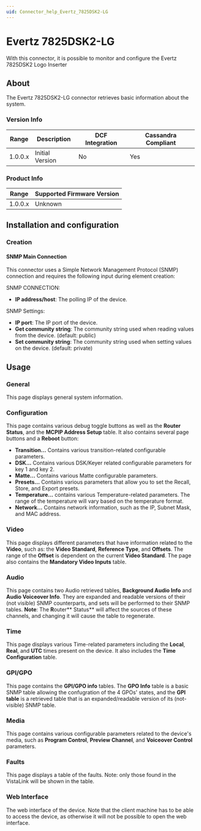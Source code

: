 ```yaml
---
uid: Connector_help_Evertz_7825DSK2-LG
---
```


# Evertz 7825DSK2-LG

With this connector, it is possible to monitor and configure the Evertz 7825DSK2 Logo Inserter

## About

The Evertz 7825DSK2-LG connector retrieves basic information about the system.

### Version Info

| Range | Description | DCF Integration | Cassandra Compliant |
|------------------|-----------------|---------------------|-------------------------|
| 1.0.0.x          | Initial Version | No                  | Yes                     |

### Product Info

| Range | Supported Firmware Version |
|------------------|-----------------------------|
| 1.0.0.x          | Unknown                     |

## Installation and configuration

### Creation

#### SNMP Main Connection

This connector uses a Simple Network Management Protocol (SNMP) connection and requires the following input during element creation:

SNMP CONNECTION:

- **IP address/host**: The polling IP of the device.

SNMP Settings:

- **IP port**: The IP port of the device.
- **Get community string**: The community string used when reading values from the device. (default: public)
- **Set community string**: The community string used when setting values on the device. (default: private)

## Usage

### General

This page displays general system information.

### Configuration

This page contains various debug toggle buttons as well as the **Router Status**, and the **MCPIP Address Setup** table. It also contains several page buttons and a **Reboot** button:

- **Transition...** Contains various transition-related configurable parameters.
- **DSK...** Contains various DSK/Keyer related configurable parameters for key 1 and key 2.
- **Matte...** Contains various Matte configurable parameters.
- **Presets...** Contains various parameters that allow you to set the Recall, Store, and Export presets.
- **Temperature...** contains various Temperature-related parameters. The range of the temperature will vary based on the temperature format.
- **Network...** Contains network information, such as the IP, Subnet Mask, and MAC address.

### Video

This page displays different parameters that have information related to the **Video**, such as: the **Video Standard**, **Reference Type**, and **Offsets**. The range of the **Offset** is dependent on the current **Video Standard**. The page also contains the **Mandatory Video Inputs** table.

### Audio

This page contains two Audio retrieved tables, **Background Audio Info** and **Audio Voiceover Info**. They are expanded and readable versions of their (not visible) SNMP counterparts, and sets will be performed to their SNMP tables. **Note**: The **R**outer** Status** will affect the sources of these channels, and changing it will cause the table to regenerate.

### Time

This page displays various Time-related parameters including the **Local**, **Real**, and **UTC** times present on the device. It also includes the **Time Configuration** table.

### GPI/GPO

This page contains the **GPI/GPO info** tables. The **GPO Info** table is a basic SNMP table allowing the confugration of the 4 GPOs' states, and the **GPI table** is a retrieved table that is an expanded/readable version of its (not-visible) SNMP table.

### Media

This page contains various configurable parameters related to the device's media, such as **Program Control**, **Preview Channel**, and **Voiceover Control** parameters.

### Faults

This page displays a table of the faults. Note: only those found in the VistaLink will be shown in the table.

### Web Interface

The web interface of the device. Note that the client machine has to be able to access the device, as otherwise it will not be possible to open the web interface.


